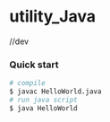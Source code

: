 # utility_Java
//dev 


### Quick start

```bash
# compile 
$ javac HelloWorld.java
# run java script 
$ java HelloWorld

```
